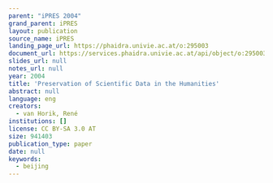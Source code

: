 ```yaml
---
parent: "iPRES 2004"
grand_parent: iPRES
layout: publication
source_name: iPRES
landing_page_url: https://phaidra.univie.ac.at/o:295003
document_url: https://services.phaidra.univie.ac.at/api/object/o:295003/download
slides_url: null
notes_url: null
year: 2004
title: 'Preservation of Scientific Data in the Humanities'
abstract: null
language: eng
creators:
  - van Horik, René
institutions: []
license: CC BY-SA 3.0 AT
size: 941403
publication_type: paper
date: null
keywords:
  - beijing
---
```


